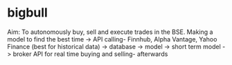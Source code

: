 # bigbull
Aim: To autonomously buy, sell and execute trades in the BSE. Making a model to find the best time
-> API calling- Finnhub, Alpha Vantage, Yahoo Finance (best for historical data)
-> database
-> model
-> short term model
-> broker API for real time buying and selling- afterwards
